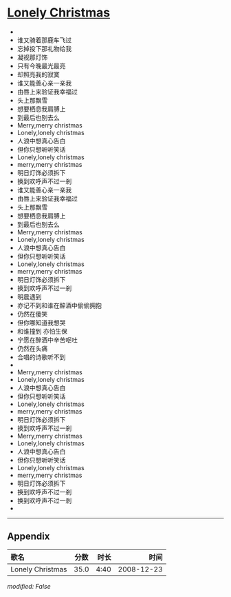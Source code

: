 # [Lonely Christmas](https://music.163.com/song?id=30569077)

* 
* 谁又骑着那鹿车飞过
* 忘掉投下那礼物给我
* 凝视那灯饰
* 只有今晚最光最亮
* 却照亮我的寂寞
* 谁又能善心亲一亲我
* 由唇上来验证我幸福过
* 头上那飘雪
* 想要栖息我肩膊上
* 到最后也别去么
* Merry,merry christmas
* Lonely,lonely christmas
* 人浪中想真心告白
* 但你只想听听笑话
* Lonely,lonely christmas
* merry,merry christmas
* 明日灯饰必须拆下
* 换到欢呼声不过一剎
* 谁又能善心亲一亲我
* 由唇上来验证我幸福过
* 头上那飘雪
* 想要栖息我肩膊上
* 到最后也别去么
* Merry,merry christmas
* Lonely,lonely christmas
* 人浪中想真心告白
* 但你只想听听笑话
* Lonely,lonely christmas
* merry,merry christmas
* 明日灯饰必须拆下
* 换到欢呼声不过一剎
* 明晨遇到
* 亦记不到和谁在醉酒中偷偷拥抱
* 仍然在傻笑
* 但你哪知道我想哭
* 和谁撞到 亦怕生保
* 宁愿在醉酒中辛苦呕吐
* 仍然在头痛
* 合唱的诗歌听不到
* 
* Merry,merry christmas
* Lonely,lonely christmas
* 人浪中想真心告白
* 但你只想听听笑话
* Lonely,lonely christmas
* merry,merry christmas
* 明日灯饰必须拆下
* 换到欢呼声不过一剎
* Merry,merry christmas
* Lonely,lonely christmas
* 人浪中想真心告白
* 但你只想听听笑话
* Lonely,lonely christmas
* merry,merry christmas
* 明日灯饰必须拆下
* 换到欢呼声不过一剎
* 换到欢呼声不过一剎
* 


---

## Appendix

|歌名|分数|时长|时间|
|:---|:---:|---:|---:|
|Lonely Christmas|35.0|4:40|2008-12-23

*modified: False*